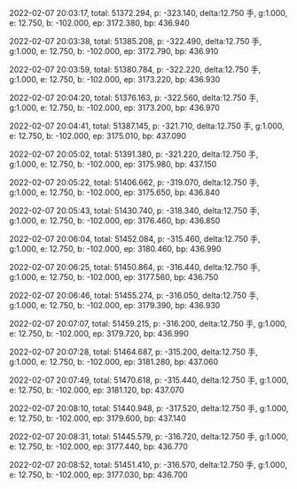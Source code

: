 2022-02-07 20:03:17, total: 51372.294, p: -323.140, delta:12.750 手, g:1.000, e: 12.750, b: -102.000, ep: 3172.380, bp: 436.940

2022-02-07 20:03:38, total: 51385.208, p: -322.490, delta:12.750 手, g:1.000, e: 12.750, b: -102.000, ep: 3172.790, bp: 436.910

2022-02-07 20:03:59, total: 51380.784, p: -322.220, delta:12.750 手, g:1.000, e: 12.750, b: -102.000, ep: 3173.220, bp: 436.930

2022-02-07 20:04:20, total: 51376.163, p: -322.560, delta:12.750 手, g:1.000, e: 12.750, b: -102.000, ep: 3173.200, bp: 436.970

2022-02-07 20:04:41, total: 51387.145, p: -321.710, delta:12.750 手, g:1.000, e: 12.750, b: -102.000, ep: 3175.010, bp: 437.090

2022-02-07 20:05:02, total: 51391.380, p: -321.220, delta:12.750 手, g:1.000, e: 12.750, b: -102.000, ep: 3175.980, bp: 437.150

2022-02-07 20:05:22, total: 51406.662, p: -319.070, delta:12.750 手, g:1.000, e: 12.750, b: -102.000, ep: 3175.650, bp: 436.840

2022-02-07 20:05:43, total: 51430.740, p: -318.340, delta:12.750 手, g:1.000, e: 12.750, b: -102.000, ep: 3176.460, bp: 436.850

2022-02-07 20:06:04, total: 51452.084, p: -315.460, delta:12.750 手, g:1.000, e: 12.750, b: -102.000, ep: 3180.460, bp: 436.990

2022-02-07 20:06:25, total: 51450.864, p: -316.440, delta:12.750 手, g:1.000, e: 12.750, b: -102.000, ep: 3177.560, bp: 436.750

2022-02-07 20:06:46, total: 51455.274, p: -316.050, delta:12.750 手, g:1.000, e: 12.750, b: -102.000, ep: 3179.390, bp: 436.930

2022-02-07 20:07:07, total: 51459.215, p: -316.200, delta:12.750 手, g:1.000, e: 12.750, b: -102.000, ep: 3179.720, bp: 436.990

2022-02-07 20:07:28, total: 51464.687, p: -315.200, delta:12.750 手, g:1.000, e: 12.750, b: -102.000, ep: 3181.280, bp: 437.060

2022-02-07 20:07:49, total: 51470.618, p: -315.440, delta:12.750 手, g:1.000, e: 12.750, b: -102.000, ep: 3181.120, bp: 437.070

2022-02-07 20:08:10, total: 51440.948, p: -317.520, delta:12.750 手, g:1.000, e: 12.750, b: -102.000, ep: 3179.600, bp: 437.140

2022-02-07 20:08:31, total: 51445.579, p: -316.720, delta:12.750 手, g:1.000, e: 12.750, b: -102.000, ep: 3177.440, bp: 436.770

2022-02-07 20:08:52, total: 51451.410, p: -316.570, delta:12.750 手, g:1.000, e: 12.750, b: -102.000, ep: 3177.030, bp: 436.700